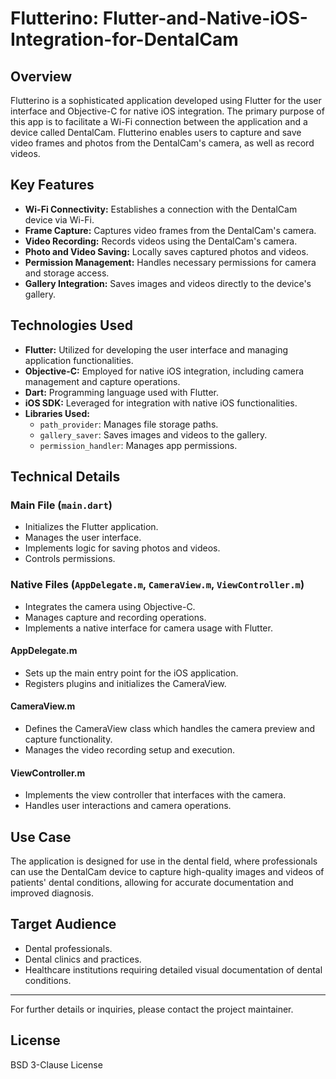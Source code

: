 # Flutterino: Flutter-and-Native-iOS-Integration-for-DentalCam

## Overview
Flutterino is a sophisticated application developed using Flutter for the user interface and Objective-C for native iOS integration. The primary purpose of this app is to facilitate a Wi-Fi connection between the application and a device called DentalCam. Flutterino enables users to capture and save video frames and photos from the DentalCam's camera, as well as record videos.

## Key Features
- **Wi-Fi Connectivity:** Establishes a connection with the DentalCam device via Wi-Fi.
- **Frame Capture:** Captures video frames from the DentalCam's camera.
- **Video Recording:** Records videos using the DentalCam's camera.
- **Photo and Video Saving:** Locally saves captured photos and videos.
- **Permission Management:** Handles necessary permissions for camera and storage access.
- **Gallery Integration:** Saves images and videos directly to the device's gallery.

## Technologies Used
- **Flutter:** Utilized for developing the user interface and managing application functionalities.
- **Objective-C:** Employed for native iOS integration, including camera management and capture operations.
- **Dart:** Programming language used with Flutter.
- **iOS SDK:** Leveraged for integration with native iOS functionalities.
- **Libraries Used:**
  - `path_provider`: Manages file storage paths.
  - `gallery_saver`: Saves images and videos to the gallery.
  - `permission_handler`: Manages app permissions.

## Technical Details
### Main File (`main.dart`)
- Initializes the Flutter application.
- Manages the user interface.
- Implements logic for saving photos and videos.
- Controls permissions.

### Native Files (`AppDelegate.m`, `CameraView.m`, `ViewController.m`)
- Integrates the camera using Objective-C.
- Manages capture and recording operations.
- Implements a native interface for camera usage with Flutter.

#### AppDelegate.m
- Sets up the main entry point for the iOS application.
- Registers plugins and initializes the CameraView.

#### CameraView.m
- Defines the CameraView class which handles the camera preview and capture functionality.
- Manages the video recording setup and execution.

#### ViewController.m
- Implements the view controller that interfaces with the camera.
- Handles user interactions and camera operations.

## Use Case
The application is designed for use in the dental field, where professionals can use the DentalCam device to capture high-quality images and videos of patients' dental conditions, allowing for accurate documentation and improved diagnosis.

## Target Audience
- Dental professionals.
- Dental clinics and practices.
- Healthcare institutions requiring detailed visual documentation of dental conditions.

---

For further details or inquiries, please contact the project maintainer.

## License
BSD 3-Clause License
